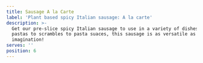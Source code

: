 ```yaml
---
title: Sausage A la Carte
label: 'Plant based spicy Italian sausage: A la carte'
description: >-
  Get our pre-slice spicy Italian sausage to use in a variety of dishes! From
  pastas to scrambles to pasta suaces, this sausage is as versatile as your
  imagination!
serves: ''
position: 6
---
```


